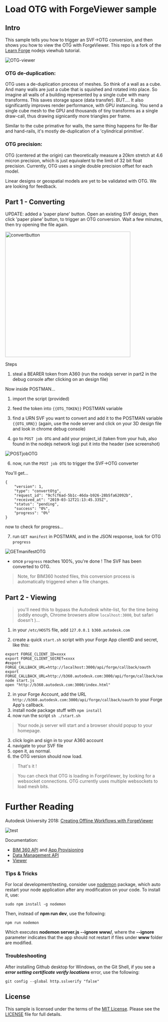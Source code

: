 # Load OTG with ForgeViewer sample



## Intro

This sample tells you how to trigger an SVF->OTG conversion, and then shows you how to view the OTG with ForgeViewer.  This repo is a fork of the [Learn Forge](http://learnforge.autodesk.io) nodejs viewhub tutorial.

<img alt="OTG-viewer" src="https://user-images.githubusercontent.com/440241/54336099-4a224580-45e8-11e9-9691-88a060d38d11.png">


### OTG de-duplication:
OTG uses a de-duplication process of meshes.  So think of a wall as a cube.  And many walls are just a cube that is squished and rotated into place.   So imagine all walls of a building represented by a single cube with many transforms.   This saves storage space (data transfer).  BUT....
It also significantly improves render performance, with GPU instancing.  You send a single cube mesh to the GPU and thousands of tiny transforms as a single draw-call, thus drawing signicantly more triangles per frame.

Similar to the cube primative for walls, the same thing happens for Re-Bar and hand-rails, it's mostly de-duplication of a 'cylindrical primitive'.

### OTG precision:
OTG (centered at the origin) can theoretically measure a 20km stretch at 4.6 micron precision, which is just equivalent to the limit of 32 bit float precision.
Currently, OTG uses a single double precision offset for each model.

Linear designs or geospatial models are yet to be validated with OTG.  We are looking for feedback.


## Part 1 - Converting

UPDATE: added a 'paper plane' button.  Open an existing SVF design, then click 'paper plane' button, to trigger an OTG conversion.  Wait a few minutes, then try opening the file again. 

<img width="400" alt="convertbutton" src="https://user-images.githubusercontent.com/440241/56311024-ed8fda00-6101-11e9-9a22-eb205eedd5cf.png">


Steps

1. steal a BEARER token from A360 (run the nodejs server in part2 in the debug console after clicking on an design file)

Now inside POSTMAN...

1. import the script (provided)
4. feed the token into `{{OTG_TOKEN}}` POSTMAN variable
5. find a URN SVF you want to convert and add it to the POSTMAN variable `{{OTG_URN}}` (again, use the node server and click on your 3D design file and look in chrome debug console)

6. go to `POST job OTG` and add your project_id (taken from your hub, also found in the nodejs network log) put it into the header (see screenshot)
<img alt="POSTjobOTG" src="https://user-images.githubusercontent.com/440241/54336971-c4ec6000-45ea-11e9-944e-b30cee2ccc6e.png">

6. now, run the `POST job OTG` to trigger the SVF->OTG converter

You'll get...

```
{
    "version": 1,
    "type": "convertOtg",
    "request_id": "9cfcf6ad-5b1c-46da-b926-28b5fa62092b",
    "received_at": "2019-03-12T21:13:45.335Z",
    "status": "pending",
    "success": "0%",
    "progress": "0%"
}
```

now to check for progress...

7. run `GET manifest` in POSTMAN, and in the JSON response, look for OTG `progress`

<img alt="GETmanifestOTG" src="https://user-images.githubusercontent.com/440241/54336970-c158d900-45ea-11e9-8100-d578eba1da42.png">

 - once `progress` reaches 100%, you're done !  The SVF has been converted to OTG.  

 > Note, for BIM360 hosted files, this conversion process is automatically triggered when a file changes.

## Part 2 - Viewing

> you'll need this to bypass the Autodesk white-list, for the time being (oddly enough, Chrome browsers allow `localhost:3000`, but safari doesn't )...

1. in your `/etc/HOSTS` file, add `127.0.0.1 b360.autodesk.com`


2. create a quick `start.sh` script with your Forge App clientID and secret, like this:

```
export FORGE_CLIENT_ID=xxxx
export FORGE_CLIENT_SECRET=xxxx
#export FORGE_CALLBACK_URL=http://localhost:3000/api/forge/callback/oauth
export FORGE_CALLBACK_URL=http://b360.autodesk.com:3000/api/forge/callback/oauth
node start.js
open "http://b360.autodesk.com:3000/index.html"
```

2. in your Forge Account, add the URL `http://b360.autodesk.com:3000/api/forge/callback/oauth` to your Forge App's callback.
4. install node package stuff with `npm install`
4. now run the script `sh ./start.sh`

> Your node.js server will start and a browser should popup to your homepage.

3. click login and sign in to your A360 account
4. navigate to your SVF file
5. open it, as normal.
6. the OTG version should now load.  

> That's it ! 

> You can check that OTG is loading in ForgeViewer, by looking for a websocket connections.  OTG currently uses multiple websockets to load mesh bits.

# Further Reading



Autodesk University 2018: [Creating Offline Workflows with ForgeViewer](https://www.autodesk.com/autodesk-university/class/Creating-Flexible-Offline-Workflows-Using-Autodesk-Forge-2018)

![test](https://user-images.githubusercontent.com/440241/54336653-ded97300-45e9-11e9-8533-197b97460a39.jpg)


Documentation:

- [BIM 360 API](https://developer.autodesk.com/en/docs/bim360/v1/overview/) and [App Provisioning](https://forge.autodesk.com/blog/bim-360-docs-provisioning-forge-apps)
- [Data Management API](https://developer.autodesk.com/en/docs/data/v2/overview/)
- [Viewer](https://developer.autodesk.com/en/docs/viewer/v6)

### Tips & Tricks

For local development/testing, consider use [nodemon](https://www.npmjs.com/package/nodemon) package, which auto restart your node application after any modification on your code. To install it, use:

    sudo npm install -g nodemon

Then, instead of **npm run dev**, use the following:

    npm run nodemon

Which executes **nodemon server.js --ignore www/**, where the **--ignore** parameter indicates that the app should not restart if files under **www** folder are modified.

### Troubleshooting

After installing Github desktop for Windows, on the Git Shell, if you see a ***error setting certificate verify locations*** error, use the following:

    git config --global http.sslverify "false"

## License

This sample is licensed under the terms of the [MIT License](http://opensource.org/licenses/MIT). Please see the [LICENSE](LICENSE) file for full details.

